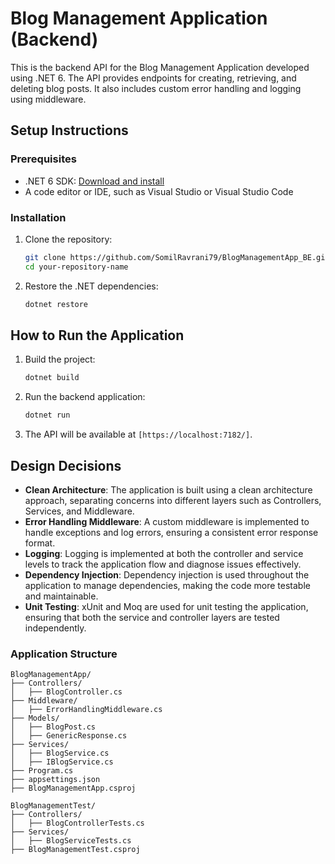 # Blog Management Application (Backend)

This is the backend API for the Blog Management Application developed using .NET 6. The API provides endpoints for creating, retrieving, and deleting blog posts. It also includes custom error handling and logging using middleware.

## Setup Instructions

### Prerequisites

- .NET 6 SDK: [Download and install](https://dotnet.microsoft.com/download/dotnet/6.0)
- A code editor or IDE, such as Visual Studio or Visual Studio Code

### Installation

1. Clone the repository:

    ```bash
    git clone https://github.com/SomilRavrani79/BlogManagementApp_BE.git
    cd your-repository-name
    ```

2. Restore the .NET dependencies:

    ```bash
    dotnet restore
    ```

## How to Run the Application

1. Build the project:

    ```bash
    dotnet build
    ```

2. Run the backend application:

    ```bash
    dotnet run
    ```

3. The API will be available at `[https://localhost:7182/]`.

## Design Decisions

- **Clean Architecture**: The application is built using a clean architecture approach, separating concerns into different layers such as Controllers, Services, and Middleware.
- **Error Handling Middleware**: A custom middleware is implemented to handle exceptions and log errors, ensuring a consistent error response format.
- **Logging**: Logging is implemented at both the controller and service levels to track the application flow and diagnose issues effectively.
- **Dependency Injection**: Dependency injection is used throughout the application to manage dependencies, making the code more testable and maintainable.
- **Unit Testing**: xUnit and Moq are used for unit testing the application, ensuring that both the service and controller layers are tested independently.

### Application Structure

```plaintext
BlogManagementApp/
├── Controllers/
│   ├── BlogController.cs
├── Middleware/
│   ├── ErrorHandlingMiddleware.cs
├── Models/
│   ├── BlogPost.cs
│   ├── GenericResponse.cs
├── Services/
│   ├── BlogService.cs
│   ├── IBlogService.cs
├── Program.cs
├── appsettings.json
├── BlogManagementApp.csproj

BlogManagementTest/
├── Controllers/
│   ├── BlogControllerTests.cs
├── Services/
│   ├── BlogServiceTests.cs
├── BlogManagementTest.csproj
```
